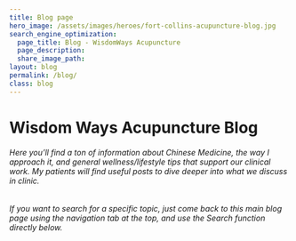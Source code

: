 ```yaml
---
title: Blog page
hero_image: /assets/images/heroes/fort-collins-acupuncture-blog.jpg
search_engine_optimization:
  page_title: Blog - WisdomWays Acupuncture
  page_description:
  share_image_path:
layout: blog
permalink: /blog/
class: blog
---
```


# Wisdom Ways Acupuncture Blog

###### Here you’ll find a ton of information about Chinese Medicine, the way I approach it, and general wellness/lifestyle tips that support our clinical work. My patients will find useful posts to dive deeper into what we discuss in clinic. 

###### If you want to search for a specific topic, just come back to this main blog page using the navigation tab at the top, and use the Search function directly below.